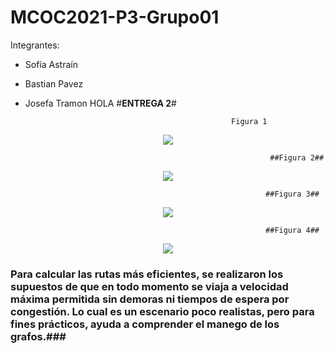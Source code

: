 # MCOC2021-P3-Grupo01

Integrantes:

- Sofía Astraín
- Bastian Pavez
- Josefa Tramon
HOLA
#**ENTREGA 2**#

                                                    Figura 1
<div align="center">
<img src=https://user-images.githubusercontent.com/88339083/140987664-9cffc893-c697-4c4d-a431-eda5eef753c3.png >
</div>



                                                              ##Figura 2## 
<div align="center">
<img src="Ingrese link" >
</div>


                                                             ##Figura 3##
<div align="center">
<img src=https://user-images.githubusercontent.com/88339083/140987867-1f26aa7a-8f9c-45ad-9253-89fcaa950387.png >
</div>                                               


                                                             ##Figura 4##                              
<div align="center">      
<img src=https://user-images.githubusercontent.com/88339083/140987888-392371ad-ebde-490f-aa2b-df9bed5c6ae9.png >
</div> 


### Para calcular las rutas más eficientes, se realizaron los supuestos de que en todo momento se viaja a velocidad máxima permitida sin demoras ni tiempos de espera por congestión. Lo cual es un escenario poco realistas, pero para fines prácticos, ayuda a comprender el  manego de los grafos.###
